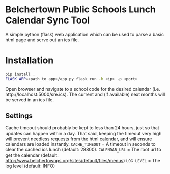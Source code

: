 # Belchertown Public Schools Lunch Calendar Sync Tool

A simple python (flask) web application which can be used to parse a basic html page and serve out an ics file.

# Installation

```bash
pip install .
FLASK_APP=<path_to_app>/app.py flask run -h <ip> -p <port>
```
Open browser and navigate to a school code for the desired calendar (i.e. http://localhost:5000/sre.ics).  The current and (if available) next months will be served in an ics file.


## Settings

Cache timeout should probably be kept to less than 24 hours, just so that updates can happen within a day.  That said, 
keeping the timeout very high will prevent needless requests from the html calendar, and will ensure calendars are loaded
instantly.
`CACHE_TIMEOUT` = A timeout in seconds to clear the cached ics lunch (default: 28800). 
`CALENDAR_URL` = The root url to get the calendar (default: http://www.belchertownps.org/sites/default/files/menus)
`LOG_LEVEL` = The log level (default: INFO)
